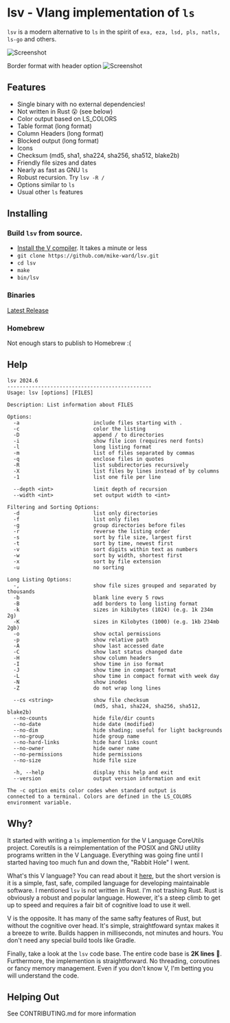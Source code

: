 # lsv - Vlang implementation of `ls`

`lsv` is a modern alternative to `ls` in the spirit of `exa, eza, lsd, pls, natls, ls-go` and others.

![Screenshot](screenshot.jpeg)

Border format with header option
![Screenshot](screenshot2.jpeg)

## Features

- Single binary with no external dependencies!
- Not written in Rust 😮 (see below)
- Color output based on LS_COLORS
- Table format (long format)
- Column Headers (long format)
- Blocked output (long format)
- Icons
- Checksum (md5, sha1, sha224, sha256, sha512, blake2b)
- Friendly file sizes and dates
- Nearly as fast as GNU `ls`
- Robust recursion. Try `lsv -R /`
- Options similar to `ls`
- Usual other `ls` features

## Installing

### Build `lsv` from source.

- [Install the V compiler](https://docs.vlang.io/installing-v-from-source.html). It takes a minute or less
- `git clone https://github.com/mike-ward/lsv.git`
- `cd lsv`
- `make`
- `bin/lsv`

### Binaries

[Latest Release](https://github.com/mike-ward/lsv/releases/latest)

### Homebrew

Not enough stars to publish to Homebrew :(

## Help
```
lsv 2024.6
-----------------------------------------------
Usage: lsv [options] [FILES]

Description: List information about FILES

Options:
  -a                        include files starting with .
  -c                        color the listing
  -D                        append / to directories
  -i                        show file icon (requires nerd fonts)
  -l                        long listing format
  -m                        list of files separated by commas
  -q                        enclose files in quotes
  -R                        list subdirectories recursively
  -X                        list files by lines instead of by columns
  -1                        list one file per line

  --depth <int>             limit depth of recursion
  --width <int>             set output width to <int>

Filtering and Sorting Options:
  -d                        list only directories
  -f                        list only files
  -g                        group directories before files
  -r                        reverse the listing order
  -s                        sort by file size, largest first
  -t                        sort by time, newest first
  -v                        sort digits within text as numbers
  -w                        sort by width, shortest first
  -x                        sort by file extension
  -u                        no sorting

Long Listing Options:
  -,                        show file sizes grouped and separated by thousands
  -b                        blank line every 5 rows
  -B                        add borders to long listing format
  -k                        sizes in kibibytes (1024) (e.g. 1k 234m 2g)
  -K                        sizes in Kilobytes (1000) (e.g. 1kb 234mb 2gb)
  -o                        show octal permissions
  -p                        show relative path
  -A                        show last accessed date
  -C                        show last status changed date
  -H                        show column headers
  -I                        show time in iso format
  -J                        show time in compact format
  -L                        show time in compact format with week day
  -N                        show inodes
  -Z                        do not wrap long lines

  --cs <string>             show file checksum
                            (md5, sha1, sha224, sha256, sha512, blake2b)
  --no-counts               hide file/dir counts
  --no-date                 hide date (modified)
  --no-dim                  hide shading; useful for light backgrounds
  --no-group                hide group name
  --no-hard-links           hide hard links count
  --no-owner                hide owner name
  --no-permissions          hide permissions
  --no-size                 hide file size

  -h, --help                display this help and exit
  --version                 output version information and exit

The -c option emits color codes when standard output is
connected to a terminal. Colors are defined in the LS_COLORS
environment variable.
```

## Why?

It started with writing a `ls` implemention for the V Language CoreUtils project.
Coreutils is a reimplementation of the POSIX and GNU utility programs written in the V Language. Everything was going fine until I started having too much fun and down the, "Rabbit Hole" I went.

What's this V language? You can read about it [here](https://vlang.io/), but the short version is it is a simple, fast, safe, compiled language for developing maintainable software. I mentioned `lsv` is not written in Rust. I'm not trashing Rust. Rust is obviously a robust and popular language. However, it's a steep climb to get up to speed and requires a fair bit of cognitive load to use it well.

V is the opposite. It has many of the same safty features of Rust, but without the cognitive over head. It's simple, straightfoward syntax makes it a breeze to write. Builds happen in milliseconds, not minutes and hours. You don't need any special build tools like Gradle.

Finally, take a look at the `lsv` code base. The entire code base is **2K lines** 🧐. Furthermore, the implemention is straightforward. No threading, coroutines or fancy memory management. Even if you don't know V, I'm betting you will understand the code.

## Helping Out

See CONTRIBUTING.md for more information
